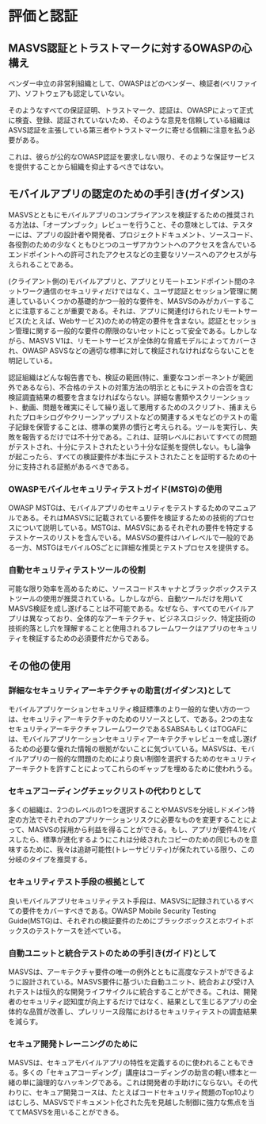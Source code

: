 # 評価と認証

## MASVS認証とトラストマークに対するOWASPの心構え

ベンダー中立の非営利組織として、OWASPはどのベンダー、検証者(ベリファイア)、ソフトウェアも認定していない。

そのようなすべての保証証明、トラストマーク、認証は、OWASPによって正式に検査、登録、認証されていないため、そのような意見を信頼している組織はASVS認証を主張している第三者やトラストマークに寄せる信頼に注意を払う必要がある。

これは、彼らが公的なOWASP認証を要求しない限り、そのような保証サービスを提供することから組織を抑止するべきではない。

## モバイルアプリの認定のための手引き(ガイダンス)

MASVSとともにモバイルアプリのコンプライアンスを検証するための推奨される方法は、「オープンブック」レビューを行うこと、その意味としては、テスターには、アプリの設計者や開発者、プロジェクトドキュメント、ソースコード、各役割のための少なくともひとつのユーザアカウントへのアクセスを含んでいるエンドポイントへの許可されたアクセスなどの主要なリソースへのアクセスが与えられることである。

(クライアント側の)モバイルアプリと、アプリとリモートエンドポイント間のネットワーク通信のセキュリティだけではなく、ユーザ認証とセッション管理に関連しているいくつかの基礎的かつ一般的な要件を、MASVSのみがカバーすることに注意することが重要である。それは、アプリに関連付けられたリモートサービス(たとえば、Webサービス)のための特定の要件を含まない。認証とセッション管理に関する一般的な要件の際限のないセットにとって安全である。しかしながら、MASVS V1は、リモートサービスが全体的な脅威モデルによってカバーされ、OWASP ASVSなどの適切な標準に対して検証されなければならないことを明記している。

認証組織はどんな報告書でも、検証の範囲(特に、重要なコンポーネントが範囲外であるなら)、不合格のテストの対策方法の明示とともにテストの合否を含む検証調査結果の概要を含まなければならない。詳細な書類やスクリーンショット、動画、問題を確実にそして繰り返して悪用するためのスクリプト、捕まえられたプロキシログやクリーンアップリストなどの関連するメモなどのテストの電子記録を保管することは、標準の業界の慣行と考えられる。ツールを実行し、失敗を報告するだけでは不十分である。これは、証明レベルにおいてすべての問題がテストされ、十分にテストされたという十分な証拠を提供しない。もし論争が起こったら、すべての検証要件が本当にテストされたことを証明するための十分に支持される証拠があるべきである。

### OWASPモバイルセキュリティテストガイド(MSTG)の使用

OWASP MSTGは、モバイルアプリのセキュリティをテストするためのマニュアルである。それはMASVSに記載されている要件を検証するための技術的プロセスについて説明している。MSTGは、MASVSにあるそれぞれの要件を特定するテストケースのリストを含んでいる。MASVSの要件はハイレベルで一般的である一方、MSTGはモバイルOSごとに詳細な推奨とテストプロセスを提供する。

### 自動セキュリティテストツールの役割

可能な限り効率を高めるために、ソースコードスキャナとブラックボックステストツールの使用が推奨されている。しかしながら、自動ツールだけを用いてMASVS検証を成し遂げることは不可能である。なぜなら、すべてのモバイルアプリは異なっており、全体的なアーキテクチャ、ビジネスロジック、特定技術の技術的落とし穴を理解することと使用されるフレームワークはアプリのセキュリティを検証するための必須要件だからである。

## その他の使用

### 詳細なセキュリティアーキテクチャの助言(ガイダンス)として

モバイルアプリケーションセキュリティ検証標準のより一般的な使い方の一つは、セキュリティアーキテクチャのためのリソースとして、である。2つの主なセキュリティアーキテクチャフレームワークであるSABSAもしくはTOGAFには、モバイルアプリケーションセキュリティアーキテクチャレビューを成し遂げるための必要な優れた情報の根拠がないことに気づいている。MASVSは、モバイルアプリの一般的な問題のためにより良い制御を選択するためのセキュリティアーキテクトを許すことによってこれらのギャップを埋めるために使われうる。

### セキュアコーディングチェックリストの代わりとして

多くの組織は、2つのレベルの1つを選択することやMASVSを分岐しドメイン特定の方法でそれぞれのアプリケーションリスクに必要なものを変更することによって、MASVSの採用から利益を得ることができる。もし、アプリが要件4.1をパスしたら、標準が進化するようにこれは分岐されたコピーのための同じものを意味するために、我々は追跡可能性(トレーサビリティ)が保たれている限り、この分岐のタイプを推奨する。

### セキュリティテスト手段の根拠として

良いモバイルアプリセキュリティテスト手段は、MASVSに記録されているすべての要件をカバーすべきである。OWASP Mobile Security Testing Guide(MSTG)は、それぞれの検証要件のためにブラックボックスとホワイトボックスのテストケースを述べている。

### 自動ユニットと統合テストのための手引き(ガイド)として

MASVSは、アーキテクチャ要件の唯一の例外とともに高度なテストができるように設計されている。MASVS要件に基づいた自動ユニット、統合および受け入れテストは恒久的な開発ライフサイクルに統合することができる。これは、開発者のセキュリティ認知度が向上するだけではなく、結果として生じるアプリの全体的な品質が改善し、プレリリース段階におけるセキュリティテストの調査結果を減らす。

### セキュア開発トレーニングのために

MASVSは、セキュアモバイルアプリの特性を定義するのに使われることもできる。多くの「セキュアコーディング」講座はコーディングの助言の軽い標本と一緒の単に論理的なハッキングである。これは開発者の手助けにならない。その代わりに、セキュア開発コースは、たとえばコードセキュリティ問題のTop10よりはむしろ、MASVSでドキュメント化された先を見越した制御に強力な焦点を当ててMASVSを用いることができる。

